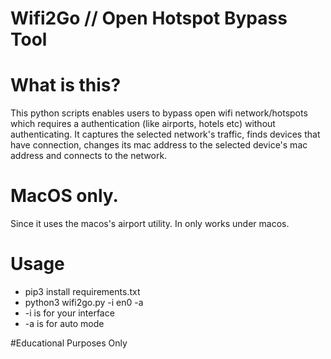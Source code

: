 # Wifi2Go // Open Hotspot Bypass Tool

# What is this?
This python scripts enables users to bypass open wifi network/hotspots which requires a authentication (like airports, hotels etc) without authenticating. It captures the selected network's traffic, finds devices that have connection, changes its mac address to the selected device's mac address and connects to the network.

# MacOS only.
Since it uses the macos's airport utility. In only works under macos.

# Usage
- pip3 install requirements.txt
- python3 wifi2go.py -i en0 -a
- -i is for your interface
- -a is for auto mode

#Educational Purposes Only
